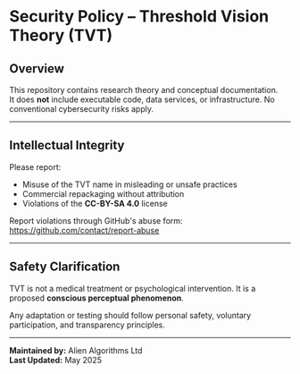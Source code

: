# Security Policy – Threshold Vision Theory (TVT)

## Overview

This repository contains research theory and conceptual documentation.  
It does **not** include executable code, data services, or infrastructure. No conventional cybersecurity risks apply.

---

## Intellectual Integrity

Please report:

- Misuse of the TVT name in misleading or unsafe practices  
- Commercial repackaging without attribution  
- Violations of the **CC-BY-SA 4.0** license  

Report violations through GitHub's abuse form:  
https://github.com/contact/report-abuse

---

## Safety Clarification

TVT is not a medical treatment or psychological intervention. It is a proposed **conscious perceptual phenomenon**.

Any adaptation or testing should follow personal safety, voluntary participation, and transparency principles.

---

**Maintained by:** Alien Algorithms Ltd  
**Last Updated:** May 2025  
